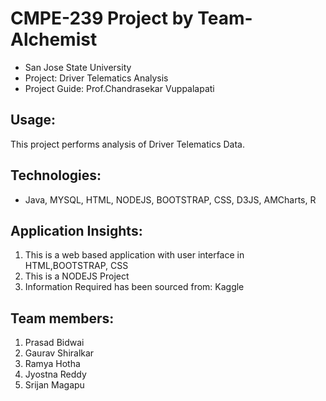 CMPE-239 Project by Team-Alchemist
================

- San Jose State University
- Project: Driver Telematics Analysis
- Project Guide: Prof.Chandrasekar Vuppalapati

Usage:
-----
This project performs analysis of Driver Telematics Data.

Technologies: 
-------------
- Java, MYSQL, HTML, NODEJS, BOOTSTRAP, CSS, D3JS, AMCharts, R

Application Insights:
---------------------
1. This is a web based application with user interface in HTML,BOOTSTRAP, CSS
2. This is a NODEJS Project
3. Information Required has been sourced from: Kaggle

Team members:
-------------
1. Prasad Bidwai
2. Gaurav Shiralkar
3. Ramya Hotha 
4. Jyostna Reddy 
5. Srijan Magapu
